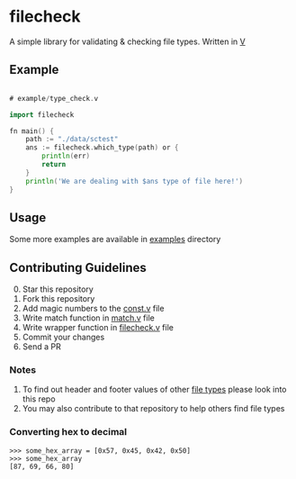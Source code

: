 # filecheck
A simple library for validating &amp; checking file types. Written in [V](https://vlang.io/)

## Example
```go

# example/type_check.v

import filecheck

fn main() {
	path := "./data/sctest"
	ans := filecheck.which_type(path) or {
		println(err)
		return
	}
	println('We are dealing with $ans type of file here!')
}
```

## Usage
Some more examples are available in [examples](./example/) directory

## Contributing Guidelines
0. Star this repository
1. Fork this repository
2. Add magic numbers to the [const.v](./filecheck/const.v) file
3. Write match function in [match.v](./filecheck/match.v) file
4. Write wrapper function in [filecheck.v](./filecheck/filecheck.v) file
5. Commit your changes
6. Send a PR

### Notes
1. To find out header and footer values of other [file types](https://github.com/gaurav-gogia/filestructures) please look into this repo
2. You may also contribute to that repository to help others find file types

### Converting hex to decimal
```python3
>>> some_hex_array = [0x57, 0x45, 0x42, 0x50]
>>> some_hex_array
[87, 69, 66, 80]
```
